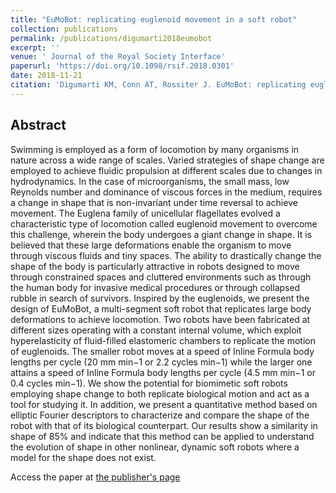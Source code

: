```yaml
---
title: "EuMoBot: replicating euglenoid movement in a soft robot"
collection: publications
permalink: /publications/digumarti2018eumobot
excerpt: ''
venue: ' Journal of the Royal Society Interface'
paperurl: 'https://doi.org/10.1098/rsif.2018.0301'
date: 2018-11-21
citation: 'Digumarti KM, Conn AT, Rossiter J. EuMoBot: replicating euglenoid movement in a soft robot. Journal of the Royal Society Interface. 2018 Nov 21;15(148):20180301.'
---
```


## Abstract
Swimming is employed as a form of locomotion by many organisms in nature across a wide range of scales. Varied strategies of shape change are employed to achieve fluidic propulsion at different scales due to changes in hydrodynamics. In the case of microorganisms, the small mass, low Reynolds number and dominance of viscous forces in the medium, requires a change in shape that is non-invariant under time reversal to achieve movement. The Euglena family of unicellular flagellates evolved a characteristic type of locomotion called euglenoid movement to overcome this challenge, wherein the body undergoes a giant change in shape. It is believed that these large deformations enable the organism to move through viscous fluids and tiny spaces. The ability to drastically change the shape of the body is particularly attractive in robots designed to move through constrained spaces and cluttered environments such as through the human body for invasive medical procedures or through collapsed rubble in search of survivors. Inspired by the euglenoids, we present the design of EuMoBot, a multi-segment soft robot that replicates large body deformations to achieve locomotion. Two robots have been fabricated at different sizes operating with a constant internal volume, which exploit hyperelasticity of fluid-filled elastomeric chambers to replicate the motion of euglenoids. The smaller robot moves at a speed of Inline Formula body lengths per cycle (20 mm min−1 or 2.2 cycles min−1) while the larger one attains a speed of Inline Formula body lengths per cycle (4.5 mm min−1 or 0.4 cycles min−1). We show the potential for biomimetic soft robots employing shape change to both replicate biological motion and act as a tool for studying it. In addition, we present a quantitative method based on elliptic Fourier descriptors to characterize and compare the shape of the robot with that of its biological counterpart. Our results show a similarity in shape of 85% and indicate that this method can be applied to understand the evolution of shape in other nonlinear, dynamic soft robots where a model for the shape does not exist.

Access the paper at [the publisher's page](https://doi.org/10.1098/rsif.2018.0301)